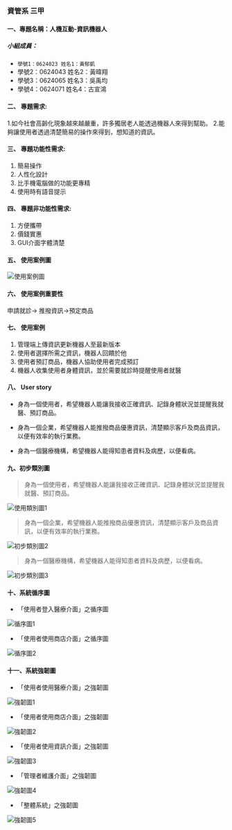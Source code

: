### 資管系 三甲

#### 一、專題名稱：人機互動-資訊機器人

##### 小組成員：
* `學號1：0624023 姓名1：黃郁凱`
* 學號2：0624043 姓名2：黃暐翔
* 學號3：0624065 姓名3：吳禹均
* 學號4：0624071 姓名4：古宣鴻

#### 二、	專題需求:

1.如今社會高齡化現象越來越嚴重，許多獨居老人能透過機器人來得到幫助。
2.能夠讓使用者透過清楚簡易的操作來得到，想知道的資訊。

#### 三、	專題功能性需求:

1.	簡易操作
2.	人性化設計
3.	比手機電腦做的功能更專精
4.	使用時有語音提示
	
#### 四、	專題非功能性需求:

1.	方便攜帶
2.	價錢實惠
3.	GUI介面字體清楚

#### 五、	使用案例圖

![使用案例圖](使用案例圖.png "使用案例圖")

#### 六、	使用案例重要性

申請就診-> 推撥資訊->預定商品

#### 七、	使用案例
1. 管理端上傳資訊更新機器人至最新版本
2. 使用者選擇所需之資訊，機器人回饋於他
3. 使用者預訂商品，機器人協助使用者完成預訂
4. 機器人收集使用者身體資訊，並於需要就診時提醒使用者就醫

#### 八、	User story

* 身為一個使用者，希望機器人能讓我接收正確資訊、記錄身體狀況並提醒我就醫、預訂商品。

* 身為一個企業，希望機器人能推撥商品優惠資訊，清楚顯示客戶及商品資訊，以便有效率的執行業務。

* 身為一個醫療機構，希望機器人能得知患者資料及病歷，以便看病。

#### 九、初步類別圖
> 身為一個使用者，希望機器人能讓我接收正確資訊、記錄身體狀況並提醒我就醫、預訂商品。

![使用類別圖1](使用類別圖1.png "使用類別圖1")

> 身為一個企業，希望機器人能推撥商品優惠資訊，清楚顯示客戶及商品資訊，以便有效率的執行業務。

![初步類別圖2](初步類別圖2.png "初步類別圖2")

> 身為一個醫療機構，希望機器人能得知患者資料及病歷，以便看病。

![初步類別圖3](初步類別圖3.png "初步類別圖3")

#### 十、系統循序圖

* 「使用者登入醫療介面」之循序圖

![循序圖1](循序圖1.png "循序圖1")

* 「使用者使用商店介面」之循序圖

![循序圖2](循序圖2.png "循序圖2")

#### 十一、系統強韌圖

* 「使用者使用醫療介面」之強韌圖

![強韌圖1](強韌圖1.png "強韌圖1")

* 「使用者使用商店介面」之強韌圖

![強韌圖2](強韌圖2.png "強韌圖2")

* 「使用者使用資訊介面」之強韌圖

![強韌圖3](強韌圖3.png "強韌圖3")

* 「管理者維護介面」之強韌圖

![強韌圖4](強韌圖4.png "強韌圖4")

* 「整體系統」之強韌圖

![強韌圖5](強韌圖5.png "強韌圖5")
